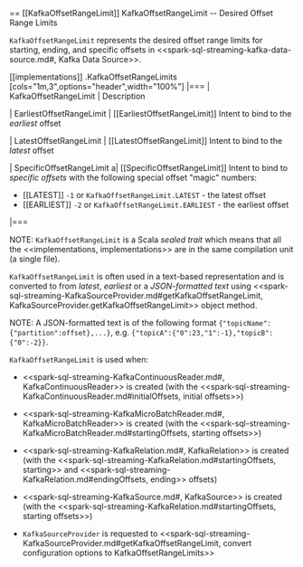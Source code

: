 == [[KafkaOffsetRangeLimit]] KafkaOffsetRangeLimit -- Desired Offset Range Limits

`KafkaOffsetRangeLimit` represents the desired offset range limits for starting, ending, and specific offsets in <<spark-sql-streaming-kafka-data-source.md#, Kafka Data Source>>.

[[implementations]]
.KafkaOffsetRangeLimits
[cols="1m,3",options="header",width="100%"]
|===
| KafkaOffsetRangeLimit
| Description

| EarliestOffsetRangeLimit
| [[EarliestOffsetRangeLimit]] Intent to bind to the *earliest* offset

| LatestOffsetRangeLimit
| [[LatestOffsetRangeLimit]] Intent to bind to the *latest* offset

| SpecificOffsetRangeLimit
a| [[SpecificOffsetRangeLimit]] Intent to bind to *specific offsets* with the following special offset "magic" numbers:

* [[LATEST]] `-1` or `KafkaOffsetRangeLimit.LATEST` - the latest offset
* [[EARLIEST]] `-2` or `KafkaOffsetRangeLimit.EARLIEST` - the earliest offset

|===

NOTE: `KafkaOffsetRangeLimit` is a Scala *sealed trait* which means that all the <<implementations, implementations>> are in the same compilation unit (a single file).

`KafkaOffsetRangeLimit` is often used in a text-based representation and is converted to from *latest*, *earliest* or a *JSON-formatted text* using <<spark-sql-streaming-KafkaSourceProvider.md#getKafkaOffsetRangeLimit, KafkaSourceProvider.getKafkaOffsetRangeLimit>> object method.

NOTE: A JSON-formatted text is of the following format `{"topicName":{"partition":offset},...}`, e.g. `{"topicA":{"0":23,"1":-1},"topicB":{"0":-2}}`.

`KafkaOffsetRangeLimit` is used when:

* <<spark-sql-streaming-KafkaContinuousReader.md#, KafkaContinuousReader>> is created (with the <<spark-sql-streaming-KafkaContinuousReader.md#initialOffsets, initial offsets>>)

* <<spark-sql-streaming-KafkaMicroBatchReader.md#, KafkaMicroBatchReader>> is created (with the <<spark-sql-streaming-KafkaMicroBatchReader.md#startingOffsets, starting offsets>>)

* <<spark-sql-streaming-KafkaRelation.md#, KafkaRelation>> is created (with the <<spark-sql-streaming-KafkaRelation.md#startingOffsets, starting>> and <<spark-sql-streaming-KafkaRelation.md#endingOffsets, ending>> offsets)

* <<spark-sql-streaming-KafkaSource.md#, KafkaSource>> is created (with the <<spark-sql-streaming-KafkaRelation.md#startingOffsets, starting offsets>>)

* `KafkaSourceProvider` is requested to <<spark-sql-streaming-KafkaSourceProvider.md#getKafkaOffsetRangeLimit, convert configuration options to KafkaOffsetRangeLimits>>
